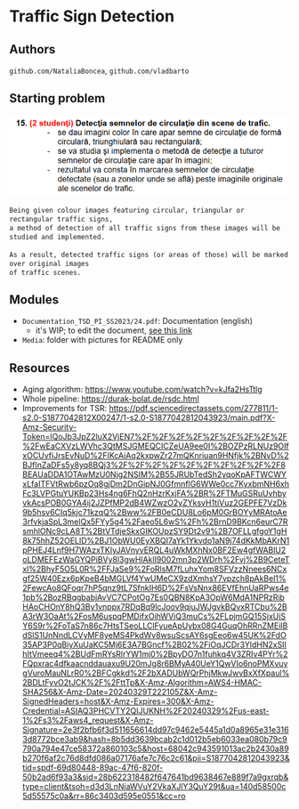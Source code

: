 # Traffic Sign Detection

## Authors
`github.com/NataliaBoncea`, `github.com/vladbarto`

## Starting problem
![client_req](./Media/client_requirements.PNG)

	Being given colour images featuring circular, triangular or rectangular traffic signs, 
	a method of detection of all traffic signs from these images will be studied and implemented.

	As a result, detected traffic signs (or areas of those) will be marked over original images 
	of traffic scenes.

## Modules
- `Documentation_TSD_PI_SS2023/24.pdf`: Documentation (english)
	- it's WIP; to edit the document, [see this link](https://docs.google.com/document/d/14YRY6KIQ4P90PXBVY7GbaN0VgnwQGLwolHiTl9EFmdM/edit?usp=sharing)
- `Media`: folder with pictures for README only

## Resources
- Aging algorithm: https://www.youtube.com/watch?v=kJfa2HsTtlg
- Whole pipeline: https://durak-bolat.de/rsdc.html
- Improvements for TSR: https://pdf.sciencedirectassets.com/277811/1-s2.0-S1877042812X00247/1-s2.0-S1877042812043923/main.pdf?X-Amz-Security-Token=IQoJb3JpZ2luX2VjEN7%2F%2F%2F%2F%2F%2F%2F%2F%2F%2FwEaCXVzLWVhc3QtMSJGMEQCICZeUA9ee0I%2BOZPzRLNUz9OIfxOCUvfiJrsEvNuD%2FIKcAiAq2kxpwZr27mQKnriuan9HNfjk%2BNvD%2BJfInZaDFs5y8yq8BQj3%2F%2F%2F%2F%2F%2F%2F%2F%2F%2F8BEAUaDDA1OTAwMzU0Njg2NSIM%2B55JRUbTedSh2yqoKpAFTWCWYxLfaITFVtRwb6pzOq8gjDm2DnGipNJ0GfmnflG6WWe0cc7KyxbmNH6xhFc3LVPGtuYUKBp23Hs4ng6FhQ2nHzrKxjFA%2BR%2FTMuGSRuUvhbyvkAcsPOB0GYA4ij2JZPfMP2dB4WZwzO2yZYksvH1tiVuz2GEPFE7VzDk9b5hsv6CIq5kjc71kzqQ%2Bww%2FB0eCDU8Lo6pM0GrBOYyMRAtoAe3rfvkjaSpL3melQx5FYy5g4%2Faeo5L6wS%2Fh%2BrnD9BKcn6eurC7RsmhlONc9cLA8T%2BtVTdjeSkxGIKOUpzSY9Dt2v9%2B7OFLLgfgoY1gH8k75hhZ52OELID%2BJ1ObWU0EyXBQI7aYk1Ykvdo1aN9j74dKkMbAKrN1pPHEJ4Lnf9H7WAzxTKIyJAVnyvERQL4uWkMXhNx0BF2Ew4gfWABlU2oLDMEFEzWaGYQPiBVy8l3gwHlAklI9002mn3p2WDrh%2Fvj%2B9CeteTxl%2BhyF5O5L0R%2FFJaSe9%2FoRlsM7fLuhxYom8SFVzzNnees6NCxgf25W40Ezx6pKpeB4bMGLVf4YwUMeCX9zdXmhsY7vpzch8pAkBel1%2FewcAo8QFoqr7hP5qnz9tL7SfnkIH6D%2FsVsNnx86EVfEhnUaRPws4e1pb%2BozRBqgbabjAvVC7CPotOg7Es0QBN8KpA3OpW6MdA1NPRzRibHAoCHOnY8hQ3By1vnppx7RDqBq9lcJoov9qjuJWJgvkBQvxRTCbu%2BA3rW3OaAt%2FosM6uspqPMDifxOihWVjQ3muCs%2FLpjmGQ15SjxUiSY6S9r%2FoTaS7n86c7HtsTSeoLLClFyueApUybx08G4GuqOhRRnZMEilBdSlS1UnNndLCVyMF8yeMS4PkdWv8wsuScsAY6sgEeo6w45UK%2FdO35AP3P0qBiyXuUaKC5Mj6E3A7BGncf%2B02%2FiOqJCDr3YldHN2xSIIhItVmeeq4%2BUdFmRYsRlrYW1mj0%2BpyDO7n1fuhkq4V3ZRIv4PYr%2FQpxrac4dfkaacnddauaxu9U20mJg8r6BMyA40UeY1QwVIo6noPMXvuygVuroMauNLrR0%2BFCgkkd%2F2bXADUbWQrPhjMkwJwvBxXfXpaul%2BDLtFyvO2tJCK%2F%2FttTp&X-Amz-Algorithm=AWS4-HMAC-SHA256&X-Amz-Date=20240329T222105Z&X-Amz-SignedHeaders=host&X-Amz-Expires=300&X-Amz-Credential=ASIAQ3PHCVTY2QIJUKNH%2F20240329%2Fus-east-1%2Fs3%2Faws4_request&X-Amz-Signature=2e3f2bfb6f3d511656614dd97c9462e5445a1d0a8965e31e3163d8772bce3ab9&hash=8b5dd3639bcab2c1d012b5eb6033ea080b79c9790a794e47ce58372a860103c5&host=68042c943591013ac2b2430a89b270f6af2c76d8dfd086a07176afe7c76c2c61&pii=S1877042812043923&tid=spdf-69d80448-89ac-47f6-820f-50b2ad6f93a3&sid=28b622318482f647641bd9638467e889f7a9gxrqb&type=client&tsoh=d3d3LnNjaWVuY2VkaXJlY3QuY29t&ua=140d58500c5d55575c0a&rr=86c3403d595e0551&cc=ro
